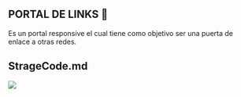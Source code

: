 ## PORTAL DE LINKS :link:

   Es un portal responsive el cual tiene como objetivo ser una puerta de enlace a otras redes.

## StrageCode.md

![](https://avatars.githubusercontent.com/u/79027421?s=200&v=4)
